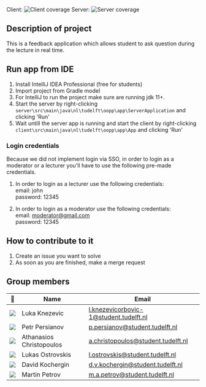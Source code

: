 Client: ![Client coverage](https://gitlab.ewi.tudelft.nl/cse1105/2019-2020/organisation/repository-template/badges/master/coverage.svg?job=client-test)
Server: ![Server coverage](https://gitlab.ewi.tudelft.nl/cse1105/2019-2020/organisation/repository-template/badges/master/coverage.svg?job=server-test)


## Description of project
This is a feedback application which allows student to ask question during the lecture in real time.

## Run app from IDE
1. Install IntelliJ IDEA Professional (free for students)
1. Import project from Gradle model
1. For IntelliJ to run the project make sure are running jdk 11+.
1. Start the server by right-clicking 
   `server\src\main\java\nl\tudelft\oopp\app\ServerApplication` and clicking 'Run'
1. Wait untill the server app is running and start the client by 
   right-clicking `client\src\main\java\nl\tudelft\oopp\app\App` and clicking 'Run'
   
### Login credentials
Because we did not implement login via SSO, in order to login as a moderator 
or a lecturer you'll have to use the following pre-made credentials.
1. In order to login as a lecturer use the following credentials:\
email: john\
password: 12345

1. In order to login as a moderator use the following credentials:\
   email: moderator@gmail.com\
   password: 12345



## How to contribute to it
1. Create an issue you want to solve
2. As soon as you are finished, make a merge request

## Group members

| 📸 | Name | Email |
|---|---|---|
| ![](https://eu.ui-avatars.com/api/?name=LK&length=2&size=50&color=DDD&background=777&font-size=0.325) | Luka Knezevic | l.knezevicorbovic-1@student.tudelft.nl |
| ![](https://eu.ui-avatars.com/api/?name=PP&length=2&size=50&color=DDD&background=777&font-size=0.325) | Petr Persianov | p.persianov@student.tudelft.nl |
| ![](https://eu.ui-avatars.com/api/?name=AC&length=2&size=50&color=DDD&background=777&font-size=0.325) | Athanasios Christopoulos | a.christopoulos@student.tudelft.nl |
| ![](https://eu.ui-avatars.com/api/?name=LO&length=2&size=50&color=DDD&background=777&font-size=0.325) | Lukas Ostrovskis | l.ostrovskis@student.tudelft.nl |
| ![](https://eu.ui-avatars.com/api/?name=DK&length=2&size=50&color=DDD&background=777&font-size=0.325) | David Kochergin | d.v.kochergin@student.tudelft.nl |
| ![](https://eu.ui-avatars.com/api/?name=MP&length=2&size=50&color=DDD&background=777&font-size=0.325) | Martin Petrov | m.a.petrov@student.tudelft.nl |
